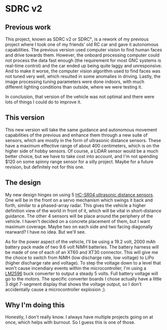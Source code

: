 # SDRC v2
## Previous work
This project, known as SDRC v2 or SDRC², is a rework of my previous project where I took one of my friends' old RC car and gave it autonomous capabilities. The previous version used computer vision to find human faces and drive towards them. However, the onboard processing computer could not process the data fast enough (the requirement for most GNC systems is real-time control) and the car ended up being quite laggy and unresponsive. And to make it worse, the computer vision algorithm used to find faces was not tuned very well, which resulted in some anomalies in driving. Lastly, the image processing tuning parameters were done indoors, with much different lighting conditions than outside, where we were testing it.

In conclusion, that version of the vehicle was not optimal and there were lots of things I could do to improve it.
## This version
This new version will take the same guidance and autonomous movement capabilities of the previous and enhance them through a new suite of sensors, which are mostly in the form of ultrasonic distance sensors. These have a maximum effective range of about 400 centimeters, which is on the higher side of hobby sensors. Of course, a LiDAR sensor would be a much better choice, but we have to take cost into account, and I'm not spending $120 on some spinny range sensor for a silly project. Maybe for a future revision, but definitely not for this one.
## The design
My new design hinges on using 5 [HC-SR04 ultrasonic distance sensors](https://www.amazon.ca/dp/B01COSN7O6). One will be in the front on a servo mechanism which swings it back and forth, similar to a phased-array radar. This gives the vehicle a higher definition view of the world in front of it, which will be vital in short-distance guidance. The other 4 sensors will be place around the periphery of the vehicle. I haven't decided on a concrete placement of them, but I want maximum coverage. Maybe two on each side and two facing diagonally rearward? I have no idea. But we'll see. 

As for the power aspect of the vehicle, I'll be using a 19.2 volt, 2000 mAh battery pack made of two 9.6 volt NiMH batteries. The battery harness will be made of one of each of an XT60 and XT30 connector. This will give me the choice to switch from NiMH (low discharge rate, low voltage) to LiPo (higher discharge rate and voltage). To step the voltage down to a level that won't cause incendiary events within the microcontroller, I'm using a [LM2596](https://www.amazon.ca/dp/B07XXSK68F) buck converter to output a steady 5 volts. Full battery voltage will go to the motors. The specific converter boards I chose actually have a little 3 digit 7-segment display that shows the voltage output, so I don't accidentally cause a microcontroller explosion ;).
## Why I'm doing this
Honestly, I don't really know. I always have multiple projects going on at once, which helps with burnout. So I guess this is one of those.